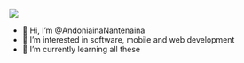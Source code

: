 <p>
  <a href="https://github.com/DenverCoder1/readme-typing-svg"><img src="https://readme-typing-svg.herokuapp.com?&font=IBM+Plex+Sans&color=abcdef&size=20&lines=Hello,+Bonjour,+Salama+e!+Welcome+to+my+GitHub+Profile!;I'm+a+Student+developer;I'm+interested+in+Flutter+Development" /></a>
</p>

- 👋 Hi, I’m @AndoniainaNantenaina
- 👀 I’m interested in software, mobile and web development
- 🌱 I’m currently learning all these

<!---
AndoniainaNantenaina/AndoniainaNantenaina is a ✨ special ✨ repository because its `README.md` (this file) appears on your GitHub profile.
You can click the Preview link to take a look at your changes.
--->
